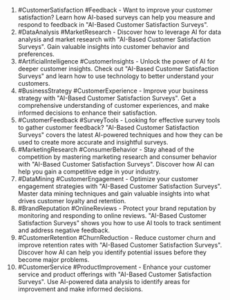 1. #CustomerSatisfaction #Feedback - Want to improve your customer satisfaction? Learn how AI-based surveys can help you measure and respond to feedback in "AI-Based Customer Satisfaction Surveys".
2. #DataAnalysis #MarketResearch - Discover how to leverage AI for data analysis and market research with "AI-Based Customer Satisfaction Surveys". Gain valuable insights into customer behavior and preferences.
3. #ArtificialIntelligence #CustomerInsights - Unlock the power of AI for deeper customer insights. Check out "AI-Based Customer Satisfaction Surveys" and learn how to use technology to better understand your customers.
4. #BusinessStrategy #CustomerExperience - Improve your business strategy with "AI-Based Customer Satisfaction Surveys". Get a comprehensive understanding of customer experiences, and make informed decisions to enhance their satisfaction.
5. #CustomerFeedback #SurveyTools - Looking for effective survey tools to gather customer feedback? "AI-Based Customer Satisfaction Surveys" covers the latest AI-powered techniques and how they can be used to create more accurate and insightful surveys.
6. #MarketingResearch #ConsumerBehavior - Stay ahead of the competition by mastering marketing research and consumer behavior with "AI-Based Customer Satisfaction Surveys". Discover how AI can help you gain a competitive edge in your industry.
7. #DataMining #CustomerEngagement - Optimize your customer engagement strategies with "AI-Based Customer Satisfaction Surveys". Master data mining techniques and gain valuable insights into what drives customer loyalty and retention.
8. #BrandReputation #OnlineReviews - Protect your brand reputation by monitoring and responding to online reviews. "AI-Based Customer Satisfaction Surveys" shows you how to use AI tools to track sentiment and address negative feedback.
9. #CustomerRetention #ChurnReduction - Reduce customer churn and improve retention rates with "AI-Based Customer Satisfaction Surveys". Discover how AI can help you identify potential issues before they become major problems.
10. #CustomerService #ProductImprovement - Enhance your customer service and product offerings with "AI-Based Customer Satisfaction Surveys". Use AI-powered data analysis to identify areas for improvement and make informed decisions.


